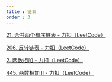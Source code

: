 ```yaml
---
title : 链表
order : 3
---
```


[21. 合并两个有序链表 - 力扣（LeetCode）](https://leetcode.cn/problems/merge-two-sorted-lists/description/?envType=study-plan-v2&envId=programming-skills)

[206. 反转链表 - 力扣（LeetCode）](https://leetcode.cn/problems/reverse-linked-list/?envType=study-plan-v2&envId=programming-skills)

[2. 两数相加 - 力扣（LeetCode）](https://leetcode.cn/problems/add-two-numbers/description/?envType=study-plan-v2&envId=programming-skills)

[445. 两数相加 II - 力扣（LeetCode）](https://leetcode.cn/problems/add-two-numbers-ii/description/?envType=study-plan-v2&envId=programming-skills)